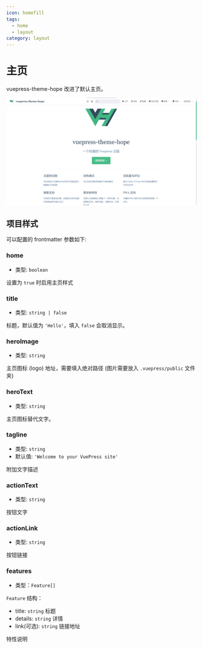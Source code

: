 ```yaml
---
icon: homefill
tags:
  - home
  - layout
category: layout
---
```


# 主页

vuepress-theme-hope 改进了默认主页。

![主页截图](./assets/home.png)

## 项目样式

可以配置的 frontmatter 参数如下:

### home

- 类型: `boolean`

设置为 `true` 时启用主页样式

### title

- 类型: `string | false`

标题，默认值为 `'Hello'`，填入 `false` 会取消显示。

### heroImage

- 类型: `string`

主页图标 (logo) 地址，需要填入绝对路径 (图片需要放入 `.vuepress/public` 文件夹)

### heroText

- 类型: `string`

主页图标替代文字。

### tagline

- 类型: `string`
- 默认值: `'Welcome to your VuePress site'`

附加文字描述

### actionText

- 类型: `string`

按钮文字

### actionLink

- 类型: `string`

按钮链接

### features

- 类型：`Feature[]`

`Feature` 结构：

- title: `string` 标题
- details: `string` 详情
- link(可选): `string` 链接地址

特性说明
